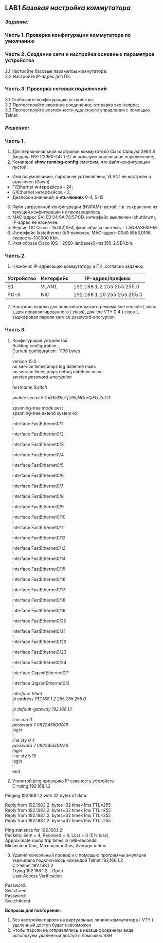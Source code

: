 ## **LAB1 _Базовая настройка коммутатора_**
### _Задание:_
### Часть 1. Проверка конфигурации коммутатора по умолчанию
### Часть 2. Создание сети и настройка основных параметров устройства    
  2.1 Настройте базовые параметры коммутатора;  
  2.2 Настройте IP-адрес для ПК.
### Часть 3. Проверка сетевых подключеий
  3.1 Отобразите конфигурацию устройства;  
  3.2	Протестируйте сквозное соединение, отправив эхо-запрос;  
  3.3	Протестируйте возможности удаленного управления с помощью Telnet.  

### *Решение:*
### Часть 1.
1. Для первоначальной настройки _коммутатора Cisco Catalyst 2960 S (модель WS-C2960-24TT-L)_ используем консольное подключение;
2. Командой **show running-config** смотрим, что файл конфигурации пустой:  
* Имя по умолчанию, пароли не установлены, VLAN1 не настроен и выключен (Down)   
* F/Ethernet интерфейсов - 24;  
* G/Ethernet интерфейсов - 2;  
* Диапозон значений, в **vtu-линиях** 0-4, 5-15.
3. Файл загрузочной конфигурации (NVRAM) пустой, т.к. сохранение из текущей конфигурации не производилось.
4. MAC-адрес SVI 00:04:9A:76:57:0D, интерфейс выключен (shutdown), IP-адрес не назначен.   
5. Версия ОС Cisco - 15.0(2)SE4, файл образа системы - LANBASEK9-M.
6. Интерфейс fastethernet 0/6-включен, MAC-адрес-00d0.58b3.0106, скорость-100000 Kbit.
7. Имя образа Cisco IOS - 2960-lanbasek9-mz.150-2.SE4.bin.
### Часть 2.  
1. Назначил IP-адресацию коммутатору и ПК, согласно заданию

| Устройство | Интерфейс | IP-адрес/префикс           | 
| ---------- | --------- | -------------------------- |  
| S1         | VLAN1     | 192.168.1.2 255.255.255.0  | 
| PC-A       | NIC       | 192.168.1.10 255.255.255.0 | 

2. Настроил пароли для пользовательского режима line console ( cisco ),
                   для привилигированного ( class),
                   для line VTY 0 4 ( cisco ),
                   зашифровал пароли service password-encryption
### Часть 3.                      
1. Конфигурация устройства           
Building configuration...  
Current configuration : 1196 bytes  
!  
version 15.0  
no service timestamps log datetime msec  
no service timestamps debug datetime msec  
*service password-encryption*   
!  
*hostname Switch*    
!  
*enable secret 5 $1$mERr$9cTjUIEqNGurQiFU.ZeCi1*    
!  
spanning-tree mode pvst  
spanning-tree extend system-id  
!  
interface FastEthernet0/1  
!  
interface FastEthernet0/2  
!  
interface FastEthernet0/3  
!  
interface FastEthernet0/4  
!  
interface FastEthernet0/5  
!  
interface FastEthernet0/6  
!  
interface FastEthernet0/7  
!  
interface FastEthernet0/8  
!  
interface FastEthernet0/9  
!  
interface FastEthernet0/10  
!  
interface FastEthernet0/11  
!  
interface FastEthernet0/12  
!  
interface FastEthernet0/13  
!  
interface FastEthernet0/14  
!  
interface FastEthernet0/15  
!  
interface FastEthernet0/16  
!  
interface FastEthernet0/17  
!  
interface FastEthernet0/18  
!  
interface FastEthernet0/19  
!  
interface FastEthernet0/20  
!  
interface FastEthernet0/21  
!  
interface FastEthernet0/22  
!  
interface FastEthernet0/23  
!  
interface FastEthernet0/24  
!  
interface GigabitEthernet0/1  
!  
interface GigabitEthernet0/2  
!  
*interface Vlan1*    
 *ip address 192.168.1.2 255.255.255.0*    
!  
*ip default-gateway 192.168.1.1*    
!   
*line con 0*    
 *password 7 0822455D0A16*    
 *login*    
!  
*line vty 0 4*    
 *password 7 0822455D0A16*    
 *login*    
line vty 5 15  
 login  
!  
end  

2. Утилитой ping проверяю IP связность устройств    
   C:\>ping 192.168.1.2

Pinging 192.168.1.2 with 32 bytes of data:

Reply from 192.168.1.2: bytes=32 time<1ms TTL=255  
Reply from 192.168.1.2: bytes=32 time<1ms TTL=255  
Reply from 192.168.1.2: bytes=32 time<1ms TTL=255  
Reply from 192.168.1.2: bytes=32 time<1ms TTL=255  

Ping statistics for 192.168.1.2:  
    Packets: Sent = 4, Received = 4, Lost = 0 (0% loss),  
Approximate round trip times in milli-seconds:  
    Minimum = 0ms, Maximum = 0ms, Average = 0ms 
   
 3. Удалил консольный провод и с помощью программы эмуляции терминала подключаюсь командой Telnet 192.168.1.2  
C:\>telnet 192.168.1.2  
Trying 192.168.1.2 ...Open  
User Access Verification  

Password:   
Switch>en  
Password:   
Switch#conf  

**Вопросы для повторения:** 
1. Без настройки пароля на виртуальных линиях коммутатора ( VTY ) удаленный доступ будет невозможен
2. Чтобы пароли не отправлялись в незашифрованном виде используем удаленный доступ с помощью SSH
